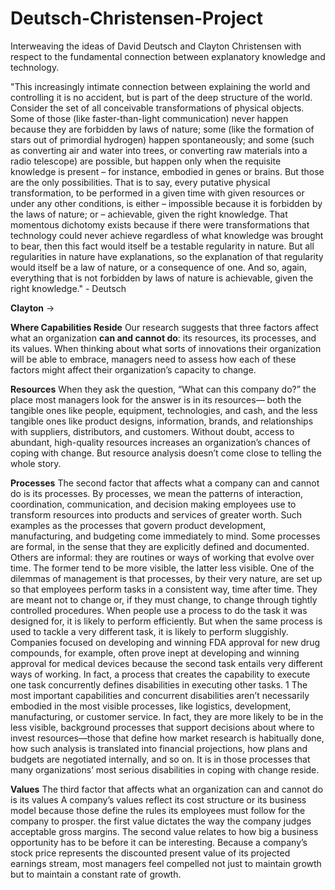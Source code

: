 # Deutsch-Christensen-Project
Interweaving the ideas of David Deutsch and Clayton Christensen with respect to the fundamental connection between explanatory knowledge and technology.


"This increasingly intimate connection between explaining the world
and controlling it is no accident, but is part of the deep structure of the
world. Consider the set of all conceivable transformations of physical
objects. Some of those (like faster-than-light communication) never
happen because they are forbidden by laws of nature; some (like the
formation of stars out of primordial hydrogen) happen spontaneously;
and some (such as converting air and water into trees, or converting
raw materials into a radio telescope) are possible, but happen only
when the requisite knowledge is present – for instance, embodied in
genes or brains. But those are the only possibilities. That is to say,
every putative physical transformation, to be performed in a given time
with given resources or under any other conditions, is either
– impossible because it is forbidden by the laws of nature; or
– achievable, given the right knowledge.
That momentous dichotomy exists because if there were
transformations that technology could never achieve regardless of
what knowledge was brought to bear, then this fact would itself be a
testable regularity in nature. But all regularities in nature have
explanations, so the explanation of that regularity would itself be a law
of nature, or a consequence of one. And so, again, everything that is
not forbidden by laws of nature is achievable, given the right
knowledge." - Deutsch


**Clayton** ->

**Where Capabilities Reside**
Our research suggests that three factors affect what an
organization **can and cannot do**: its resources, its processes, and its values. 
When thinking about what sorts of innovations their
organization will be able to embrace, managers need to assess
how each of these factors might affect their organization’s
capacity to change.

**Resources**
When they ask the question,
“What can this company do?” the
place most managers look for the answer is in its resources—
both the tangible ones like people, equipment, technologies,
and cash, and the less tangible ones like product designs,
information, brands, and relationships with suppliers,
distributors, and customers. Without doubt, access to abundant,
high-quality resources increases an organization’s chances of
coping with change. But resource analysis doesn’t come close to
telling the whole story.

**Processes**
The second factor that affects what a company can and cannot
do is its processes. By processes, we mean the patterns of
interaction, coordination, communication, and decision making
employees use to transform resources into products and
services of greater worth. Such examples as the processes that
govern product development, manufacturing, and budgeting
come immediately to mind. Some processes are formal, in the
sense that they are explicitly defined and documented. Others
are informal: they are routines or ways of working that evolve
over time. The former tend to be more visible, the latter less
visible.
One of the dilemmas of management is that processes, by
their very nature, are set up so that employees perform tasks in
a consistent way, time after time. They are meant not to change
or, if they must change, to change through tightly controlled
procedures. When people use a process to do the task it was
designed for, it is likely to perform efficiently. But when the
same process is used to tackle a very different task, it is likely to
perform sluggishly.  Companies focused on developing and
winning FDA approval for new drug compounds, for example,
often prove inept at developing and winning approval for
medical devices because the second task entails very different
ways of working. In fact, a process that creates the capability to
execute one task concurrently defines disabilities in executing
other tasks.
1
The most important capabilities and concurrent disabilities
aren’t necessarily embodied in the most visible processes, like
logistics, development, manufacturing, or customer service. In
fact, they are more likely to be in the less visible, background
processes that support decisions about where to invest
resources—those that define how market research is habitually
done, how such analysis is translated into financial projections,
how plans and budgets are negotiated internally, and so on. It is
in those processes that many organizations’ most serious
disabilities in coping with change reside.

**Values**
The third factor that affects what an organization can and
cannot do is its values
A company’s values reflect its cost
structure or its business model because those define the rules its
employees must follow for the company to prosper.
the first value dictates the way
the company judges acceptable gross margins.
The second value relates to how big a business opportunity
has to be before it can be interesting. Because a company’s stock
price represents the discounted present value of its projected
earnings stream, most managers feel compelled not just to
maintain growth but to maintain a constant rate of growth.

